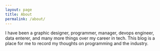 ```yaml
---
layout: page
title: About
permalink: /about/
---
```


I have been a graphic designer, programmer, manager, devops engineer, data enterer, and many more things over my career in tech. This blog is a place for me to record my thoughts on programming and the industry.